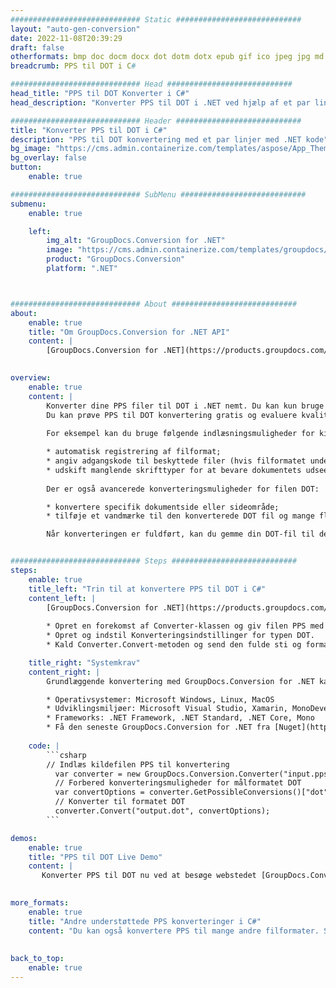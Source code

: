 ```yaml
---
############################# Static ############################
layout: "auto-gen-conversion"
date: 2022-11-08T20:39:29
draft: false
otherformats: bmp doc docm docx dot dotm dotx epub gif ico jpeg jpg md odt ott pdf png psd rtf tex tif tiff txt xps
breadcrumb: PPS til DOT i C#

############################# Head ############################
head_title: "PPS til DOT Konverter i C#"
head_description: "Konverter PPS til DOT i .NET ved hjælp af et par linjer kode. Brug GroupDocs Document Conversion API til at konvertere over 160 filformater."

############################# Header ############################
title: "Konverter PPS til DOT i C#"
description: "PPS til DOT konvertering med et par linjer med .NET kode"
bg_image: "https://cms.admin.containerize.com/templates/aspose/App_Themes/V3/images/bg/header1.png"
bg_overlay: false
button:
    enable: true

############################# SubMenu ############################
submenu:
    enable: true

    left:
        img_alt: "GroupDocs.Conversion for .NET"
        image: "https://cms.admin.containerize.com/templates/groupdocs/images/product-logos/90x90-noborder/groupdocs-conversion-net.png"
        product: "GroupDocs.Conversion"
        platform: ".NET"



############################# About ############################
about:
    enable: true
    title: "Om GroupDocs.Conversion for .NET API"
    content: |
        [GroupDocs.Conversion for .NET](https://products.groupdocs.com/conversion/net/) kan bruges til at konvertere Microsoft Word, Excel, PowerPoint, PDF, Visio og andre formater. GroupDocs.Conversion er en selvstændig API, der er velegnet til back-end og interne systemer, hvor høj ydeevne er påkrævet. Det afhænger ikke af nogen software som Microsoft eller Open Office.
    

overview:
    enable: true
    content: |
        Konverter dine PPS filer til DOT i .NET nemt. Du kan kun bruge et par C# kodelinjer i enhver platform efter eget valg, såsom - Windows, Linux, macOS.
        Du kan prøve PPS til DOT konvertering gratis og evaluere kvaliteten af ​​konverteringsresultaterne. Sammen med simple filkonverteringsscenarier kan du prøve mere avancerede muligheder for at indlæse kilden PPS fil og for at gemme output DOT resultat. 
        
        For eksempel kan du bruge følgende indlæsningsmuligheder for kilden PPS:

        * automatisk registrering af filformat;
        * angiv adgangskode til beskyttede filer (hvis filformatet understøtter det);
        * udskift manglende skrifttyper for at bevare dokumentets udseende.
        
        Der er også avancerede konverteringsmuligheder for filen DOT:

        * konvertere specifik dokumentside eller sideområde;
        * tilføje et vandmærke til den konverterede DOT fil og mange flere.

        Når konverteringen er fuldført, kan du gemme din DOT-fil til den lokale filsti eller ethvert tredjepartslager som FTP, Amazon S3, Google Drive, Dropbox osv. Bemærk venligst - for at konvertere PPS til {{ TO}} er der ikke behov for yderligere software installeret - som MS Office, Open Office, Adobe Acrobat Reader osv.


############################# Steps ############################
steps:
    enable: true
    title_left: "Trin til at konvertere PPS til DOT i C#"
    content_left: |
        [GroupDocs.Conversion for .NET](https://products.groupdocs.com/conversion/net/) gør det nemt for udviklere at konvertere en PPS fil til DOT med et par linjer kode.
        
        * Opret en forekomst af Converter-klassen og giv filen PPS med den fulde sti
        * Opret og indstil Konverteringsindstillinger for typen DOT.
        * Kald Converter.Convert-metoden og send den fulde sti og format (DOT) som en parameter

    title_right: "Systemkrav"
    content_right: |
        Grundlæggende konvertering med GroupDocs.Conversion for .NET kan udføres med nogle få enkle trin. Vores API'er understøttes på alle større platforme og operativsystemer. Før du udfører koden nedenfor, skal du sørge for, at du har følgende forudsætninger installeret på dit system.

        * Operativsystemer: Microsoft Windows, Linux, MacOS
        * Udviklingsmiljøer: Microsoft Visual Studio, Xamarin, MonoDevelop
        * Frameworks: .NET Framework, .NET Standard, .NET Core, Mono
        * Få den seneste GroupDocs.Conversion for .NET fra [Nuget](https://www.nuget.org/packages/groupdocs.conversion)
         
    code: |
        ```csharp    
        // Indlæs kildefilen PPS til konvertering
          var converter = new GroupDocs.Conversion.Converter("input.pps");
          // Forbered konverteringsmuligheder for målformatet DOT
          var convertOptions = converter.GetPossibleConversions()["dot"].ConvertOptions;
          // Konverter til formatet DOT
          converter.Convert("output.dot", convertOptions);
        ```

demos:
    enable: true
    title: "PPS til DOT Live Demo"
    content: |
       Konverter PPS til DOT nu ved at besøge webstedet [GroupDocs.Conversion App](https://products.groupdocs.app/conversion/family). Online demo har følgende fordele
          

more_formats:
    enable: true
    title: "Andre understøttede PPS konverteringer i C#"
    content: "Du kan også konvertere PPS til mange andre filformater. Se venligst listen nedenfor."
       
       
back_to_top:
    enable: true
---
```

